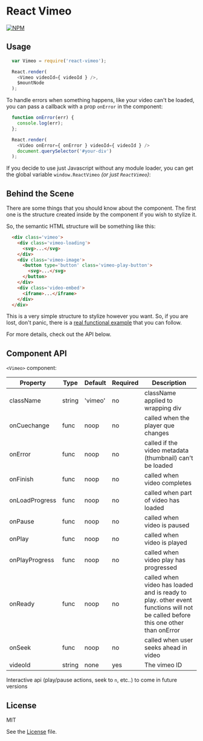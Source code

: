 # React Vimeo

[![NPM](https://nodei.co/npm/react-vimeo.png?downloads=true)](https://nodei.co/npm/react-vimeo/)

## Usage

```javascript
  var Vimeo = require('react-vimeo');

  React.render(
    <Vimeo videoId={ videoId } />,
    $mountNode
  );
```

To handle errors when something happens, like your video can't be loaded, you can pass a callback with a prop `onError` in the component:

```javascript
  function onError(err) {
    console.log(err);
  };

  React.render(
    <Video onError={ onError } videoId={ videoId } />
    document.querySelector('#your-div')
  );
```

If you decide to use just Javascript without any module loader, you can get the global variable `window.ReactVimeo` *(or just `ReactVimeo`)*:

## Behind the Scene

There are some things that you should know about the component. The first one is the structure created inside by the component if you wish to stylize it.

So, the semantic HTML structure will be something like this:

```html
  <div class='vimeo'>
    <div class='vimeo-loading'>
      <svg>...</svg>
    </div>
    <div class='vimeo-image'>
      <button type='button' class='vimeo-play-button'>
        <svg>...</svg>
      </button>
    </div>
    <div class='video-embed'>
      <iframe>...</iframe>
    </div>
  </div>
```

This is a very simple structure to stylize however you want. So, if you are lost, don't panic, there is a [real functional example](/example) that you can follow.

For more details, check out the API below.

## Component API

`<Vimeo>` component:

Property | Type | Default | Required | Description
-------- | ---- | ------- | -------- |-----------
className | string | 'vimeo' | no | className applied to wrapping div
onCuechange | func | noop | no | called when the player que changes
onError | func | noop | no | called if the video metadata (thumbnail) can't be loaded
onFinish | func | noop | no | called when video completes
onLoadProgress | func | noop | no | called when part of video has loaded
onPause | func | noop | no | called when video is paused
onPlay | func | noop | no | called when video is played
onPlayProgress | func | noop | no | called when video play has progressed
onReady | func | noop | no | called when video has loaded and is ready to play. other event functions will not be called before this one other than onError 
onSeek | func | noop | no | called when user seeks ahead in video
videoId | string | none | yes | The vimeo ID

Interactive api (play/pause actions, seek to `n`, etc..) to come in future versions


## License

MIT

See the [License](LICENSE.md) file.

